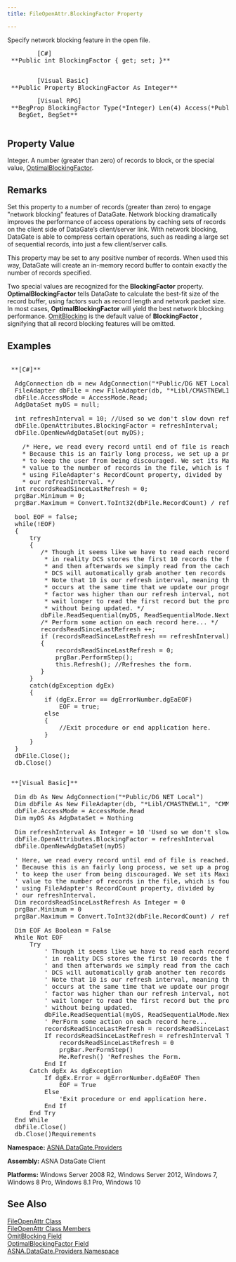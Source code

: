 ```yaml
---
title: FileOpenAttr.BlockingFactor Property

---
```


Specify network blocking feature in the open file.
<pre class="prettyprint">        <span class="lang">[C#]</span>
 **Public int BlockingFactor { get; set; }** 
      </pre>
<pre class="prettyprint">        <span class="lang">[Visual Basic] </span>
 **Public Property BlockingFactor As Integer**  </pre>
<pre class="prettyprint">        <span class="lang">[Visual RPG]</span>
 **BegProp BlockingFactor Type(*Integer) Len(4) Access(*Public)
   BegGet, BegSet** 
      </pre>

## Property Value

Integer. A number (greater than zero) of records to block, or the special value, [OptimalBlockingFactor](file-open-attr-class-optimal-blocking-factor-field.html).
## Remarks

Set this property to a number of records (greater than zero) to engage "network blocking" features of DataGate. Network blocking dramatically improves the performance of access operations by caching sets of records on the client side of DataGate’s client/server link. With network blocking, DataGate is able to compress certain operations, such as reading a large set of sequential records, into just a few client/server calls.

This property may be set to any positive number of records. When used this way, DataGate will create an in-memory record buffer to contain exactly the number of records specified.

Two special values are recognized for the **BlockingFactor** property. **OptimalBlockingFactor** tells DataGate to calculate the best-fit size of the record buffer, using factors such as record length and network packet size. In most cases, **OptimalBlockingFactor** will yield the best network blocking performance. [ OmitBlocking](file-open-attr-class-omit-blocking-field.html) is the default value of **BlockingFactor** , signifying that all record blocking features will be omitted.
## Examples

<pre>        <span class="lang">
 **[C#]** 
        </span>
  AdgConnection db = new AdgConnection("*Public/DG NET Local");
  FileAdapter dbFile = new FileAdapter(db, "*Libl/CMASTNEWL1", "CMMASTERL1");
  dbFile.AccessMode = AccessMode.Read;
  AdgDataSet myDS = null;

  int refreshInterval = 10; //Used so we don't slow down refreshing too much...
  dbFile.OpenAttributes.BlockingFactor = refreshInterval;
  dbFile.OpenNewAdgDataSet(out myDS);

    /* Here, we read every record until end of file is reached.
    * Because this is an fairly long process, we set up a progress bar
    * to keep the user from being discouraged. We set its Maximum
    * value to the number of records in the file, which is found
    * using FileAdapter's RecordCount property, divided by
    * our refreshInterval. */
  int recordsReadSinceLastRefresh = 0;
  prgBar.Minimum = 0;
  prgBar.Maximum = Convert.ToInt32(dbFile.RecordCount) / refreshInterval;

  bool EOF = false;
  while(!EOF)
  {
      try
      {
         /* Though it seems like we have to read each record one at a time,
          * in reality DCS stores the first 10 records the first time we read
          * and then afterwards we simply read from the cache. When those run out, 
          * DCS will automatically grab another ten records from the database.
          * Note that 10 is our refresh interval, meaning that this I/O operation
          * occurs at the same time that we update our progress bar. If the blocking
          * factor was higher than our refresh interval, not only would we have to 
          * wait longer to read the first record but the progress bar would go longer
          * without being updated. */
         dbFile.ReadSequential(myDS, ReadSequentialMode.Next, LockRequest.NoWait);
         /* Perform some action on each record here... */
         recordsReadSinceLastRefresh ++;
         if (recordsReadSinceLastRefresh == refreshInterval)
         {
             recordsReadSinceLastRefresh = 0;
             prgBar.PerformStep();
             this.Refresh(); //Refreshes the form.
         }
      }
      catch(dgException dgEx)
      {
          if (dgEx.Error == dgErrorNumber.dgEaEOF)
              EOF = true;
          else
          {
              //Exit procedure or end application here.
          }
      }
  }
  dbFile.Close();
  db.Close()</pre>
<pre>        <span class="lang">
 **[Visual Basic]** 
        </span>
  Dim db As New AdgConnection("*Public/DG NET Local")
  Dim dbFile As New FileAdapter(db, "*Libl/CMASTNEWL1", "CMMASTERL1")
  dbFile.AccessMode = AccessMode.Read
  Dim myDS As AdgDataSet = Nothing

  Dim refreshInterval As Integer = 10 'Used so we don't slow down refreshing too much...
  dbFile.OpenAttributes.BlockingFactor = refreshInterval
  dbFile.OpenNewAdgDataSet(myDS)

  ' Here, we read every record until end of file is reached.
  ' Because this is an fairly long process, we set up a progress bar
  ' to keep the user from being discouraged. We set its Maximum
  ' value to the number of records in the file, which is found
  ' using FileAdapter's RecordCount property, divided by
  ' our refreshInterval. 
  Dim recordsReadSinceLastRefresh As Integer = 0
  prgBar.Minimum = 0
  prgBar.Maximum = Convert.ToInt32(dbFile.RecordCount) / refreshInterval

  Dim EOF As Boolean = False
  While Not EOF
      Try
          ' Though it seems like we have to read each record one at a time,
          ' in reality DCS stores the first 10 records the first time we read
          ' and then afterwards we simply read from the cache. When those run out, 
          ' DCS will automatically grab another ten records from the database.
          ' Note that 10 is our refresh interval, meaning that this I/O operation
          ' occurs at the same time that we update our progress bar. If the blocking
          ' factor was higher than our refresh interval, not only would we have to 
          ' wait longer to read the first record but the progress bar would go longer
          ' without being updated. 
          dbFile.ReadSequential(myDS, ReadSequentialMode.Next, LockRequest.NoWait)
          ' PerForm some action on each record here... 
          recordsReadSinceLastRefresh = recordsReadSinceLastRefresh + 1
          If recordsReadSinceLastRefresh = refreshInterval Then
              recordsReadSinceLastRefresh = 0
              prgBar.PerFormStep()
              Me.Refresh() 'Refreshes the Form.
          End If
      Catch dgEx As dgException
          If dgEx.Error = dgErrorNumber.dgEaEOF Then
              EOF = True
          Else
              'Exit procedure or end application here.
          End If
      End Try
  End While
  dbFile.Close()
  db.Close()Requirements</pre>

**Namespace:** [ ASNA.DataGate.Providers](datagate-providers-namespace.html) 

**Assembly:** ASNA DataGate Client

**Platforms:** Windows Server 2008 R2, Windows Server 2012, Windows 7, Windows 8 Pro, Windows 8.1 Pro, Windows 10
## See Also


[FileOpenAttr Class](file-open-attr-class.html)
      <br />
[FileOpenAttr Class Members](file-open-attr-class-members.html)
      <br />
[OmitBlocking Field](file-open-attr-class-omit-blocking-field.html)
      <br />
      [OptimalBlockingFactor 
					Field](file-open-attr-class-optimal-blocking-factor-field.html)
      <br />
[ASNA.DataGate.Providers Namespace](datagate-providers-namespace.html)

